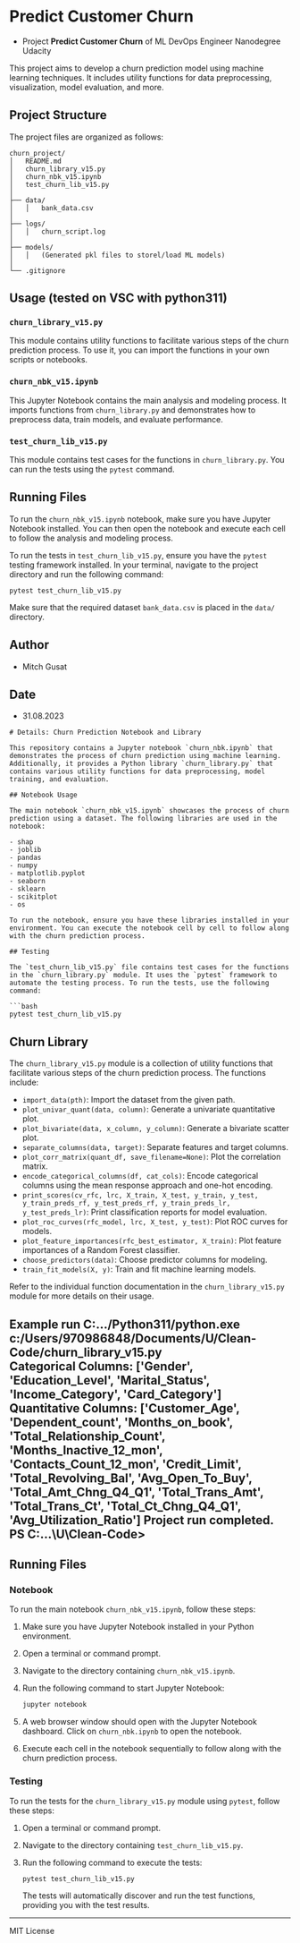 # Predict Customer Churn

- Project **Predict Customer Churn** of ML DevOps Engineer Nanodegree Udacity

This project aims to develop a churn prediction model using machine learning techniques. It includes utility functions for data preprocessing, visualization, model evaluation, and more.

## Project Structure

The project files are organized as follows:

```
churn_project/
│   README.md
│   churn_library_v15.py
│   churn_nbk_v15.ipynb
│   test_churn_lib_v15.py
│
├── data/
│   │   bank_data.csv
│
├── logs/
│   │   churn_script.log
│
├── models/
│   │   (Generated pkl files to storel/load ML models)
│
└── .gitignore
```

## Usage (tested on VSC with python311)

### `churn_library_v15.py`

This module contains utility functions to facilitate various steps of the churn prediction process. To use it, you can import the functions in your own scripts or notebooks.

### `churn_nbk_v15.ipynb`

This Jupyter Notebook contains the main analysis and modeling process. It imports functions from `churn_library.py` and demonstrates how to preprocess data, train models, and evaluate performance.

### `test_churn_lib_v15.py`

This module contains test cases for the functions in `churn_library.py`. You can run the tests using the `pytest` command.

## Running Files

To run the `churn_nbk_v15.ipynb` notebook, make sure you have Jupyter Notebook installed. You can then open the notebook and execute each cell to follow the analysis and modeling process.

To run the tests in `test_churn_lib_v15.py`, ensure you have the `pytest` testing framework installed. In your terminal, navigate to the project directory and run the following command:

```
pytest test_churn_lib_v15.py
```

Make sure that the required dataset `bank_data.csv` is placed in the `data/` directory.

## Author

- Mitch Gusat

## Date

- 31.08.2023
```
# Details: Churn Prediction Notebook and Library

This repository contains a Jupyter notebook `churn_nbk.ipynb` that demonstrates the process of churn prediction using machine learning. Additionally, it provides a Python library `churn_library.py` that contains various utility functions for data preprocessing, model training, and evaluation.

## Notebook Usage

The main notebook `churn_nbk_v15.ipynb` showcases the process of churn prediction using a dataset. The following libraries are used in the notebook:

- shap
- joblib
- pandas
- numpy
- matplotlib.pyplot
- seaborn
- sklearn
- scikitplot
- os

To run the notebook, ensure you have these libraries installed in your environment. You can execute the notebook cell by cell to follow along with the churn prediction process.

## Testing

The `test_churn_lib_v15.py` file contains test cases for the functions in the `churn_library.py` module. It uses the `pytest` framework to automate the testing process. To run the tests, use the following command:

```bash
pytest test_churn_lib_v15.py
```

## Churn Library

The `churn_library_v15.py` module is a collection of utility functions that facilitate various steps of the churn prediction process. The functions include:

- `import_data(pth)`: Import the dataset from the given path.
- `plot_univar_quant(data, column)`: Generate a univariate quantitative plot.
- `plot_bivariate(data, x_column, y_column)`: Generate a bivariate scatter plot.
- `separate_columns(data, target)`: Separate features and target columns.
- `plot_corr_matrix(quant_df, save_filename=None)`: Plot the correlation matrix.
- `encode_categorical_columns(df, cat_cols)`: Encode categorical columns using the mean response approach and one-hot encoding.
- `print_scores(cv_rfc, lrc, X_train, X_test, y_train, y_test, y_train_preds_rf, y_test_preds_rf, y_train_preds_lr, y_test_preds_lr)`: Print classification reports for model evaluation.
- `plot_roc_curves(rfc_model, lrc, X_test, y_test)`: Plot ROC curves for models.
- `plot_feature_importances(rfc_best_estimator, X_train)`: Plot feature importances of a Random Forest classifier.
- `choose_predictors(data)`: Choose predictor columns for modeling.
- `train_fit_models(X, y)`: Train and fit machine learning models.

Refer to the individual function documentation in the `churn_library_v15.py` module for more details on their usage.

Example run
C:.../Python311/python.exe c:/Users/970986848/Documents/U/Clean-Code/churn_library_v15.py  
Categorical Columns: ['Gender', 'Education_Level', 'Marital_Status', 'Income_Category', 'Card_Category']
Quantitative Columns: ['Customer_Age', 'Dependent_count', 'Months_on_book', 'Total_Relationship_Count', 'Months_Inactive_12_mon', 'Contacts_Count_12_mon', 'Credit_Limit', 'Total_Revolving_Bal', 'Avg_Open_To_Buy', 'Total_Amt_Chng_Q4_Q1', 'Total_Trans_Amt', 'Total_Trans_Ct', 'Total_Ct_Chng_Q4_Q1', 'Avg_Utilization_Ratio']
Project run completed.
PS C:\...\U\Clean-Code> 
---

## Running Files

### Notebook

To run the main notebook `churn_nbk_v15.ipynb`, follow these steps:

1. Make sure you have Jupyter Notebook installed in your Python environment.
2. Open a terminal or command prompt.
3. Navigate to the directory containing `churn_nbk_v15.ipynb`.
4. Run the following command to start Jupyter Notebook:
   
   ```bash
   jupyter notebook
   ```
   
5. A web browser window should open with the Jupyter Notebook dashboard. Click on `churn_nbk.ipynb` to open the notebook.
6. Execute each cell in the notebook sequentially to follow along with the churn prediction process.

### Testing

To run the tests for the `churn_library_v15.py` module using `pytest`, follow these steps:

1. Open a terminal or command prompt.
2. Navigate to the directory containing `test_churn_lib_v15.py`.
3. Run the following command to execute the tests:
   
   ```bash
   pytest test_churn_lib_v15.py
   ```

   The tests will automatically discover and run the test functions, providing you with the test results.

---
MIT License
